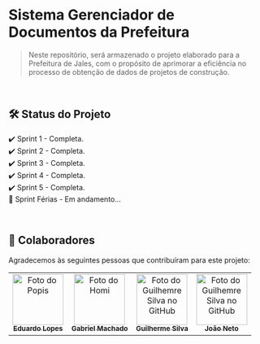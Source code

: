 # Sistema Gerenciador de Documentos da Prefeitura

>Neste repositório, será armazenado o projeto elaborado para a Prefeitura de Jales, com o propósito de aprimorar a eficiência no processo de obtenção de dados de projetos de construção.
<br />

## 🛠️ Status do Projeto

✔️ Sprint 1 - Completa.
<br />
✔️ Sprint 2 - Completa.
<br />
✔️ Sprint 3 - Completa.
<br />
✔️ Sprint 4 - Completa.
<br />
✔️ Sprint 5 - Completa.
<br />
🚧 Sprint Férias - Em andamento...

<br />

## 🤝 Colaboradores

Agradecemos às seguintes pessoas que contribuíram para este projeto:

<table>
  <tr>
    <td align="center">
      <a href="https://github.com/EduardoLoppes">
        <img src="https://avatars.githubusercontent.com/u/104988705?v=4" width="100px;" alt="Foto do Popis"/><br>
        <sub>
          <b>Eduardo Lopes</b>
        </sub>
      </a>
    </td>
    <td align="center">
      <a href="https://github.com/gabrielsantos578">
        <img src="https://avatars.githubusercontent.com/u/127057846?v=4" width="100px;" alt="Foto do Homi"/><br>
        <sub>
          <b>Gabriel Machado</b>
        </sub>
      </a>
    </td>
    <td align="center">
      <a href="https://github.com/Gui-Angelo-Silva">
        <img src="https://avatars.githubusercontent.com/u/100084412?v=4" width="100px;" alt="Foto do Guilhemre Silva no GitHub"/><br>
        <sub>
          <b>Guilherme Silva</b>
        </sub>
      </a>
    </td>
    <td align="center">
      <a href="https://github.com/JoaoNeto132">
        <img src="https://avatars.githubusercontent.com/u/105755085?v=4" width="100px;" alt="Foto do Guilhemre Silva no GitHub"/><br>
        <sub>
          <b>João Neto</b>
        </sub>
      </a>
    </td>
  </tr>
</table>

